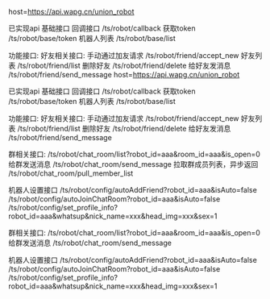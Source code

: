 host=https://api.wapg.cn/union_robot

已实现api
基础接口
回调接口
/ts/robot/callback
获取token
/ts/robot/base/token
机器人列表
/ts/robot/base/list

功能接口:
好友相关接口:
手动通过加友请求
/ts/robot/friend/accept_new
好友列表
/ts/robot/friend/list
删除好友
/ts/robot/friend/delete
给好友发消息
/ts/robot/friend/send_message
host=https://api.wapg.cn/union_robot

已实现api
基础接口
回调接口
/ts/robot/callback
获取token
/ts/robot/base/token
机器人列表
/ts/robot/base/list

功能接口:
好友相关接口:
手动通过加友请求
/ts/robot/friend/accept_new
好友列表
/ts/robot/friend/list
删除好友
/ts/robot/friend/delete
给好友发消息
/ts/robot/friend/send_message

群相关接口:
/ts/robot/chat_room/list?robot_id=aaa&room_id=aaa&is_open=0  
给群发送消息
/ts/robot/chat_room/send_message
拉取群成员列表，异步返回
/ts/robot/chat_room/pull_member_list



机器人设置接口
/ts/robot/config/autoAddFriend?robot_id=aaa&isAuto=false   
/ts/robot/config/autoJoinChatRoom?robot_id=aaa&isAuto=false   
/ts/robot/config/set_profile_info?robot_id=aaa&whatsup&nick_name=xxx&head_img=xxx&sex=1

群相关接口:
/ts/robot/chat_room/list?robot_id=aaa&room_id=aaa&is_open=0  
给群发送消息
/ts/robot/chat_room/send_message


机器人设置接口
/ts/robot/config/autoAddFriend?robot_id=aaa&isAuto=false   
/ts/robot/config/autoJoinChatRoom?robot_id=aaa&isAuto=false   
/ts/robot/config/set_profile_info?robot_id=aaa&whatsup&nick_name=xxx&head_img=xxx&sex=1
